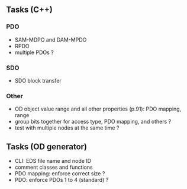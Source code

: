 ## Tasks (C++)
### PDO
- SAM-MDPO and DAM-MPDO
- RPDO
- multiple PDOs ?

### SDO
- SDO block transfer

### Other
- OD object value range and all other properties (p.91): PDO mapping, range
- group bits together for access type, PDO mapping, and others ?
- test with multiple nodes at the same time ?

## Tasks (OD generator)
- CLI: EDS file name and node ID
- comment classes and functions
- PDO mapping: enforce correct size ?
- PDO: enforce PDOs 1 to 4 (standard) ?
